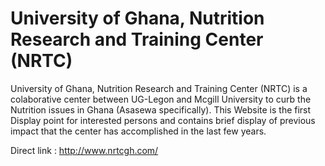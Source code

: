 # University of Ghana, Nutrition Research and Training Center (NRTC)
University of Ghana, Nutrition Research and Training Center (NRTC) is a colaborative center between UG-Legon and Mcgill University to curb the Nutrition issues in Ghana (Asasewa specifically). 
This Website is the first Display point for interested persons and contains brief display of previous impact that the center has accomplished in the last few years.

Direct link : http://www.nrtcgh.com/

<!-- ![alt text](https://github.com/Samjay1/images/blob/master/nrtc.png) -->
